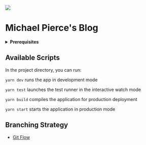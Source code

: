 ![](https://img.shields.io/security-headers?url=https%3A%2F%2Fmpierce.blog)

# Michael Pierce's Blog

<details>
<summary><b>Prerequisites</b></summary>

Before you can start, you'll first need to [install Yarn](https://yarnpkg.com/en/docs/install).
Then run `yarn` to install project dependencies.

</details>

## Available Scripts

In the project directory, you can run:

`yarn dev` runs the app in development mode

`yarn test` launches the test runner in the interactive watch mode

`yarn build` compiles the application for production deployment

`yarn start` starts the application in production mode

## Branching Strategy

- [Git Flow](https://danielkummer.github.io/git-flow-cheatsheet/)
